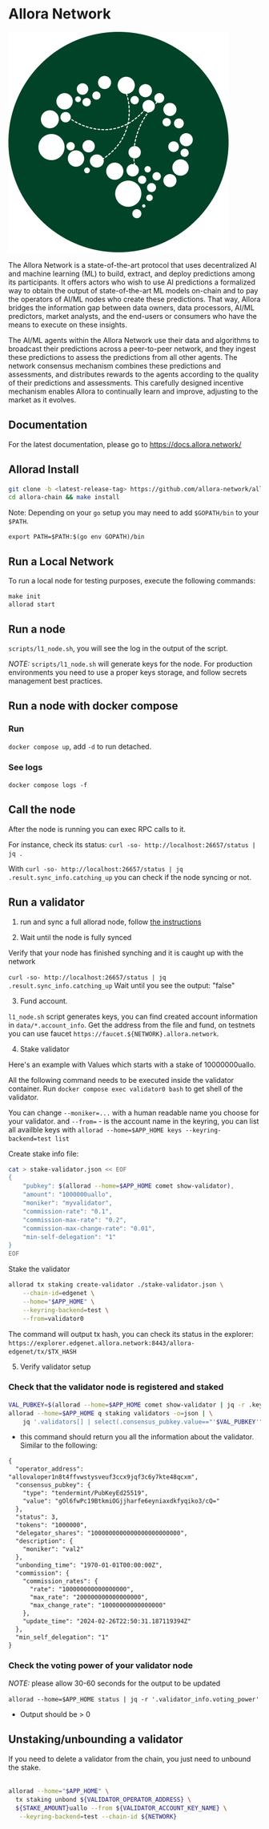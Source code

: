 # Allora Network

![Banner!](assets/AlloraLogo.png)

The Allora Network is a state-of-the-art protocol that uses decentralized AI and machine learning (ML) to build, extract, and deploy predictions among its participants. It offers actors who wish to use AI predictions a formalized way to obtain the output of state-of-the-art ML models on-chain and to pay the operators of AI/ML nodes who create these predictions. That way, Allora bridges the information gap between data owners, data processors, AI/ML predictors, market analysts, and the end-users or consumers who have the means to execute on these insights.

The AI/ML agents within the Allora Network use their data and algorithms to broadcast their predictions across a peer-to-peer network, and they ingest these predictions to assess the predictions from all other agents. The network consensus mechanism combines these predictions and assessments, and distributes rewards to the agents according to the quality of their predictions and assessments. This carefully designed incentive mechanism enables Allora to continually learn and improve, adjusting to the market as it evolves.

## Documentation
For the latest documentation, please go to https://docs.allora.network/

## Allorad Install

```sh
git clone -b <latest-release-tag> https://github.com/allora-network/allora-chain.git
cd allora-chain && make install
```

Note: Depending on your `go` setup you may need to add `$GOPATH/bin` to your `$PATH`.

```
export PATH=$PATH:$(go env GOPATH)/bin
```

## Run a Local Network
To run a local node for testing purposes, execute the following commands:
```
make init
allorad start
```

## Run a node
`scripts/l1_node.sh`, you will see the log in the output of the script.

*NOTE:* `scripts/l1_node.sh` will generate keys for the node. For production environments you need to use a proper keys storage, and follow secrets management best practices.

## Run a node with docker compose

### Run
`docker compose up`, add `-d` to run detached.

### See logs
`docker compose logs -f`

## Call the node
After the node is running you can exec RPC calls to it.

For instance, check its status:
`curl -so- http://localhost:26657/status | jq .`

With `curl -so- http://localhost:26657/status | jq .result.sync_info.catching_up` you can check if the node syncing or not.

## Run a validator

1. run and sync a full allorad node, follow [the instructions]()

2. Wait until the node is fully synced

Verify that your node has finished synching and it is caught up with the network

`curl -so- http://localhost:26657/status | jq .result.sync_info.catching_up`
Wait until you see the output: "false"

3. Fund account.

`l1_node.sh` script generates keys, you can find created account information in `data/*.account_info`. Get the address from the file and fund, on testnets you can use faucet `https://faucet.${NETWORK}.allora.network`.

4. Stake validator

Here's an example with Values which starts with a stake of 10000000uallo.

All the following command needs to be executed inside the validator container.
Run `docker compose exec validator0 bash` to get shell of the validator.

You can change `--moniker=...` with a human readable name you choose for your validator.
and `--from=` - is the account name in the keyring, you can list all availble keys with `allorad --home=$APP_HOME keys --keyring-backend=test list`

Create stake info file:
```bash
cat > stake-validator.json << EOF
{
    "pubkey": $(allorad --home=$APP_HOME comet show-validator),
    "amount": "1000000uallo",
    "moniker": "myvalidator",
    "commission-rate": "0.1",
    "commission-max-rate": "0.2",
    "commission-max-change-rate": "0.01",
    "min-self-delegation": "1"
}
EOF
```

Stake the validator
```bash
allorad tx staking create-validator ./stake-validator.json \
    --chain-id=edgenet \
    --home="$APP_HOME" \
    --keyring-backend=test \
    --from=validator0
```
The command will output tx hash, you can check its status in the explorer: `https://explorer.edgenet.allora.network:8443/allora-edgenet/tx/$TX_HASH`


5. Verify validator setup

### Check that the validator node is registered and staked

```bash
VAL_PUBKEY=$(allorad --home=$APP_HOME comet show-validator | jq -r .key)
allorad --home=$APP_HOME q staking validators -o=json | \
    jq '.validators[] | select(.consensus_pubkey.value=="'$VAL_PUBKEY'")'
```

- this command should return you all the information about the validator. Similar to the following:
```
{
  "operator_address": "allovaloper1n8t4ffvwstysveuf3ccx9jqf3c6y7kte48qcxm",
  "consensus_pubkey": {
    "type": "tendermint/PubKeyEd25519",
    "value": "gOl6fwPc19BtkmiOGjjharfe6eyniaxdkfyqiko3/cQ="
  },
  "status": 3,
  "tokens": "1000000",
  "delegator_shares": "1000000000000000000000000",
  "description": {
    "moniker": "val2"
  },
  "unbonding_time": "1970-01-01T00:00:00Z",
  "commission": {
    "commission_rates": {
      "rate": "100000000000000000",
      "max_rate": "200000000000000000",
      "max_change_rate": "10000000000000000"
    },
    "update_time": "2024-02-26T22:50:31.187119394Z"
  },
  "min_self_delegation": "1"
}
```
### Check the voting power of your validator node
*NOTE:* please allow 30-60 seconds for the output to be updated

`allorad --home=$APP_HOME status | jq -r '.validator_info.voting_power'`
- Output should be > 0

## Unstaking/unbounding  a validator

If you need to delete a validator from the chain, you just need to unbound the stake.

```bash

allorad --home="$APP_HOME" \
  tx staking unbond ${VALIDATOR_OPERATOR_ADDRESS} \
  ${STAKE_AMOUNT}uallo --from ${VALIDATOR_ACCOUNT_KEY_NAME} \
   --keyring-backend=test --chain-id ${NETWORK}
```